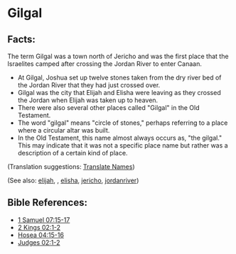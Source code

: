 # Gilgal #

## Facts: ##

The term Gilgal was a town north of Jericho and was the first place that the Israelites camped after crossing the Jordan River to enter Canaan.

* At Gilgal, Joshua set up twelve stones taken from the dry river bed of the Jordan River that they had just crossed over.
* Gilgal was the city that Elijah and Elisha were leaving as they crossed the Jordan when Elijah was taken up to heaven.
* There were also several other places called "Gilgal" in the Old Testament.
* The word "gilgal" means "circle of stones," perhaps referring to a place where a circular altar was built.
* In the Old Testament, this name almost always occurs as, "the gilgal." This may indicate that it was not a specific place name but rather was a description of a certain kind of place.

(Translation suggestions: [Translate Names](https://git.door43.org/Door43/en-ta-translate-vol1/src/master/content/translate_names.md))

(See also: [elijah](../other/elijah.md), , [elisha](../other/elisha.md), [jericho](../other/jericho.md), [jordanriver](../other/jordanriver.md))

## Bible References: ##

* [1 Samuel 07:15-17](https://door43.org/en/bible/notes/1sa/07/15)
* [2 Kings 02:1-2](https://door43.org/en/bible/notes/2ki/02/01)
* [Hosea 04:15-16](https://door43.org/en/bible/notes/hos/04/15)
* [Judges 02:1-2](https://door43.org/en/bible/notes/jdg/02/01)


